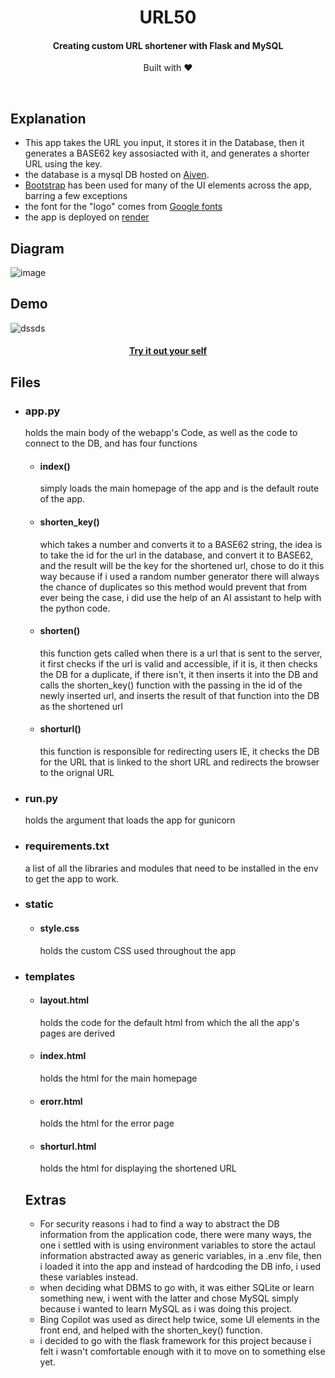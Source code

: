 <h1 align="center">
 URL50
</h1>

<h4 align="center">Creating custom URL shortener with Flask and MySQL</h4>
<p align="center">
 Built with ❤︎ 
</p>
</br>

## Explanation
- This app takes the URL you input, it stores it in the Database, then it generates a BASE62 key assosiacted with it, and generates a shorter URL using the key.
- the database is a mysql DB hosted on [Aiven](https://aiven.io/).
- [Bootstrap](https://getbootstrap.com/) has been used for many of the UI elements across the app, barring a few exceptions 
- the font for the "logo" comes from [Google fonts](https://fonts.google.com/)
- the app is deployed on [render](https://render.com/)
  
## Diagram
![image](https://github.com/SufficientDaikon/URL-shortner/assets/65625347/5a4d9295-ee4c-4261-9697-779841353046)


## Demo
![dssds](https://github.com/SufficientDaikon/URL-shortner/assets/65625347/af8b814f-8f66-4827-96bb-dc55d49b1c50)

<h4 align="center"> <a href="https://url-50.onrender.com/">Try it out your self</a> </h4>

## Files
- ### app.py
  holds the main body of the webapp's Code, as well as the code to connect to the DB, and has four functions
  - #### index()
	simply loads the main homepage of the app and is the default route of the app.
  - #### shorten_key()
	which takes a number and converts it to a BASE62 string, the idea is to take the id for the url in the database, and convert it to BASE62, and the result will be the key for the shortened url, chose to do it this way because 	if i used a random number generator there will always the chance of duplicates so this method would prevent that from ever being the case, i did use the help of an AI assistant to help with the python code.
  - #### shorten()
	this function gets called when there is a url that is sent to the server, it first checks if the url is valid and accessible, if it is, it then checks the DB for a duplicate, if there isn't, it then inserts it into the DB and calls the shorten_key() function with the passing in the id of the newly inserted url, and inserts the result of that function into the DB as the shortened url
  - #### shorturl()
	this function is responsible for redirecting users IE, it checks the DB for the URL that is linked to the short URL and redirects the browser to the orignal URL
- ### run.py
  holds the argument that loads the app for gunicorn
- ### requirements.txt
  a list of all the libraries and modules that need to be installed in the env to get the app to work.
- ### static
  - #### style.css
	holds the custom CSS used throughout the app
- ### templates
  - #### layout.html
	holds the code for the default html from which the all the app's pages are derived
  - #### index.html
	holds the html for the main homepage
  - #### erorr.html
	holds the html for the error page
  - #### shorturl.html
	holds the html for displaying the shortened URL

  ## Extras
  - For security reasons i had to find a way to abstract the DB information from the application code, there were many ways, the one i settled with is using environment variables to store the actaul information abstracted away as  generic variables, in a .env file, then i loaded it into the app and instead of hardcoding the DB info, i used these variables instead.
   - when deciding what DBMS to go with, it was either SQLite or learn something new, i went with the latter and chose MySQL simply because i wanted to learn MySQL as i was doing this project.
   - Bing Copilot was used as direct help twice, some UI elements in the front end, and helped with the shorten_key() function.
   - i decided to go with the flask framework for this project because i felt i wasn't comfortable enough with it to move on to something else yet.
     
   
